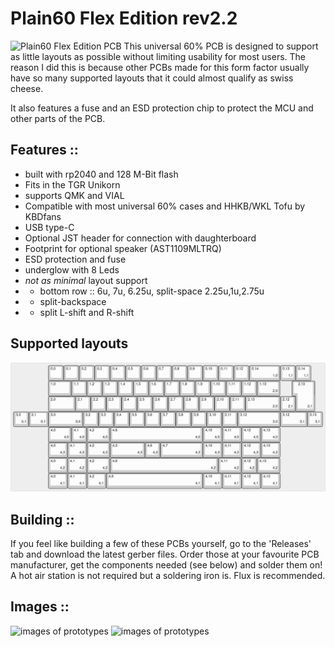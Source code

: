 # Plain60 Flex Edition rev2.2

![Plain60 Flex Edition PCB](https://i.imgur.com/nfs9vOc.png)
This universal 60% PCB is designed to support as little layouts as possible without limiting usability for most users. The reason I did this is because other PCBs made for this form factor usually have so many supported layouts that it could almost qualify as swiss cheese.

It also features a fuse and an ESD protection chip to protect the MCU and other parts of the PCB.

## Features ::
- built with rp2040 and 128 M-Bit flash  
- Fits in the TGR Unikorn
- supports QMK and VIAL 
- Compatible with most universal 60% cases and HHKB/WKL Tofu by KBDfans
- USB type-C
- Optional JST header for connection with daughterboard
- Footprint for optional speaker (AST1109MLTRQ)
- ESD protection and fuse
- underglow with 8 Leds 
- *not as minimal* layout support
- - bottom row :: 6u, 7u, 6.25u, split-space 2.25u,1u,2.75u
- - split-backspace 
- - split L-shift and R-shift

## Supported layouts
![Supported layouts of the plain-60](/images/plain_layout.png)

## Building ::
If you feel like building a few of these PCBs yourself, go to the 'Releases' tab and download the latest gerber files. Order those at your favourite PCB manufacturer, get the components needed (see below) and solder them on! A hot air station is not required but a soldering iron is. Flux is recommended.

## Images :: 
![images of prototypes]()
![images of prototypes]()
